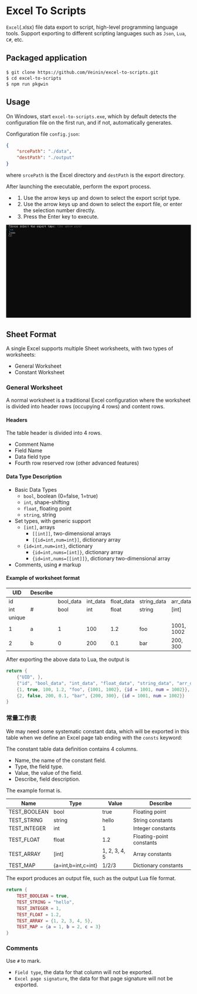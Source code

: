 # Excel To Scripts

`Excel`(.xlsx) file data export to script, high-level programming language tools. Support exporting to different scripting languages such as `Json`, `Lua`, `C#`, etc.

## Packaged application

```
$ git clone https://github.com/Veinin/excel-to-scripts.git
$ cd excel-to-scripts
$ npm run pkgwin
```

## Usage

On Windows, start `excel-to-scripts.exe`, which by default detects the configuration file on the first run, and if not, automatically generates.

Configuration file `config.json`:

``` json
{
    "srcePath": "./data",
    "destPath": "./output"
}
```

where `srcePath` is the Excel directory and `destPath` is the export directory.

After launching the executable, perform the export process.

- 1. Use the arrow keys up and down to select the export script type.
- 2. Use the arrow keys up and down to select the export file, or enter the selection number directly.
- 3. Press the Enter key to execute.

![Export](./docs/Export.gif)

## Sheet Format

A single Excel supports multiple Sheet worksheets, with two types of worksheets:

- General Worksheet
- Constant Worksheet

### General Worksheet

A normal worksheet is a traditional Excel configuration where the worksheet is divided into header rows (occupying 4 rows) and content rows.

#### Headers

The table header is divided into 4 rows.

- Comment Name
- Field Name
- Data field type
- Fourth row reserved row (other advanced features)

#### Data Type Description

- Basic Data Types
  - `bool`, boolean (0=false, 1=true)
  - `int`, shape-shifting
  - `float`, floating point
  - `string`, string
- Set types, with generic support
  - `[int]`, arrays
    - `[[int]]`, two-dimensional arrays
    - `[{id=int,num=int}]`, dictionary array
  - `{id=int,num=int}`, dictionary
    - `{id=int,nums=[int]}`, dictionary array
    - `{id=int,nums=[[int]]}`, dictionary two-dimensional array
- Comments, using `#` markup

#### Example of worksheet format

|UID|Describe|||||||
|---|---|---|---|---|---|---|---|
|id||bool_data|int_data|float_data|string_data|arr_data|dic_data|
|int|#|bool|int|float|string|[int]|{id=int,num=int}|
|unique||||||||
|1|a|1|100|1.2|foo|1001, 1002|1001/1002|
|2|b|0|200|0.1|bar|200, 300|1001/1002|

After exporting the above data to Lua, the output is

```lua
return {
	{"UID", },
	{"id", "bool_data", "int_data", "float_data", "string_data", "arr_data", "dic_data"},
	{1, true, 100, 1.2, "foo", {1001, 1002}, {id = 1001, num = 1002}},
	{2, false, 200, 0.1, "bar", {200, 300}, {id = 1001, num = 1002}}
}
```

### 常量工作表

We may need some systematic constant data, which will be exported in this table when we define an Excel page tab ending with the `consts` keyword:

The constant table data definition contains 4 columns.

- Name, the name of the constant field.
- Type, the field type.
- Value, the value of the field.
- Describe, field description.

The example format is.

|Name|Type|Value|Describe|
|---|---|---|---|
|TEST_BOOLEAN|bool|true|Floating point|
|TEST_STRING|string|hello|String constants|
|TEST_INTEGER|int|1|Integer constants|
|TEST_FLOAT|float|1.2|Floating-point constants|
|TEST_ARRAY|[int]|1, 2, 3, 4, 5|Array constants|
|TEST_MAP|{a=int,b=int,c=int}|1/2/3|Dictionary constants|

The export produces an output file, such as the output Lua file format.

``` lua
return {
	TEST_BOOLEAN = true,
	TEST_STRING = "hello",
	TEST_INTEGER = 1,
	TEST_FLOAT = 1.2,
	TEST_ARRAY = {1, 2, 3, 4, 5},
	TEST_MAP = {a = 1, b = 2, c = 3}
}
```

### Comments

Use `#` to mark.

- `Field type`, the data for that column will not be exported.
- `Excel page signature`, the data for that page signature will not be exported.